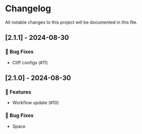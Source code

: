 # Changelog

All notable changes to this project will be documented in this file.

## [2.1.1] - 2024-08-30

### 🐛 Bug Fixes

- Cliff configs (#11)

## [2.1.0] - 2024-08-30

### 🚀 Features

- Workflow update (#10)

### 🐛 Bug Fixes

- Space

<!-- generated by git-cliff -->
